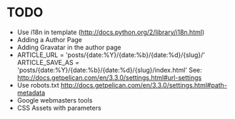 TODO
====

- Use i18n in template (http://docs.python.org/2/library/i18n.html)
- Adding a Author Page
- Adding Gravatar in the author page
- ARTICLE\_URL = 'posts/{date:%Y}/{date:%b}/{date:%d}/{slug}/'
  ARTICLE\_SAVE\_AS = 'posts/{date:%Y}/{date:%b}/{date:%d}/{slug}/index.html'
  See: http://docs.getpelican.com/en/3.3.0/settings.html#url-settings
- Use robots.txt
  http://docs.getpelican.com/en/3.3.0/settings.html#path-metadata
- Google webmasters tools
- CSS Assets with parameters
